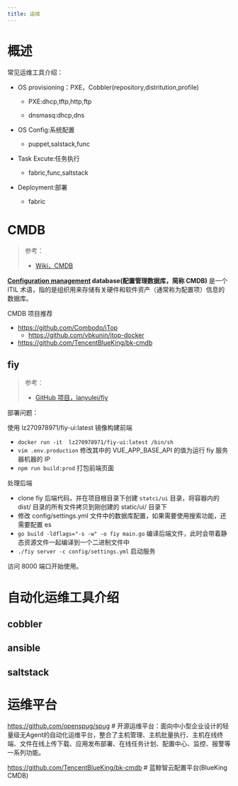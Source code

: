 ```yaml
---
title: 运维
---
```


# 概述

常见运维工具介绍：

- OS provisioning：PXE，Cobbler(repository,distritution,profile)

   - PXE:dhcp,tftp,http,ftp

   - dnsmasq:dhcp,dns

- OS Config:系统配置

   - puppet,salstack,func

- Task Excute:任务执行

   - fabric,func,saltstack

- Deployment:部署

   - fabric

# CMDB

> 参考：
> - [Wiki，CMDB](https://en.wikipedia.org/wiki/Configuration_management_database)

**[Configuration management](https://en.wikipedia.org/wiki/Configuration_management "Configuration management") database(配置管理数据库，简称 CMDB)** 是一个 ITIL 术语，指的是组织用来存储有关硬件和软件资产（通常称为配置项）信息的数据库。

CMDB 项目推荐

- https://github.com/Combodo/iTop
    - https://github.com/vbkunin/itop-docker
- https://github.com/TencentBlueKing/bk-cmdb


## fiy

> 参考：
> - [GitHub 项目，lanyulei/fiy](https://github.com/lanyulei/fiy)

部署问题：

使用 lz270978971/fiy-ui:latest 镜像构建前端

- `docker run -it  lz270978971/fiy-ui:latest /bin/sh`
- `vim .env.production` 修改其中的 VUE_APP_BASE_API 的值为运行 fiy 服务器机器的 IP
- `npm run build:prod` 打包前端页面

处理后端

- clone fiy 后端代码，并在项目根目录下创建 `statci/ui` 目录，将容器内的 dist/ 目录的所有文件拷贝到刚创建的 static/ui/ 目录下
- 修改 config/settings.yml 文件中的数据库配置，如果需要使用搜索功能，还需要配置 es
- `go build -ldflags="-s -w" -o fiy main.go` 编译后端文件，此时会带着静态资源文件一起编译到一个二进制文件中
- `./fiy server -c config/settings.yml` 启动服务

访问 8000 端口开始使用。

# 自动化运维工具介绍

## cobbler

## ansible

## saltstack

# 运维平台

https://github.com/openspug/spug # 开源运维平台：面向中小型企业设计的轻量级无Agent的自动化运维平台，整合了主机管理、主机批量执行、主机在线终端、文件在线上传下载、应用发布部署、在线任务计划、配置中心、监控、报警等一系列功能。

https://github.com/TencentBlueKing/bk-cmdb # 蓝鲸智云配置平台(BlueKing CMDB)